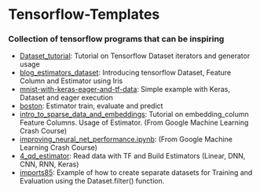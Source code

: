# Tensorflow-Templates
### Collection of tensorflow programs that can be inspiring


* [Dataset_tutorial](https://colab.research.google.com/github/ffedericoni/Tensorflow-Templates/blob/master/dataset_tutorial.ipynb): Tutorial on Tensorflow Dataset iterators and generator usage
* [blog_estimators_dataset](https://github.com/ffedericoni/Tensorflow-Templates/blob/master/blog_estimators_dataset.py): Introducing tensorflow Dataset, Feature Column and Estimator using Iris
* [mnist-with-keras-eager-and-tf-data](https://github.com/ffedericoni/Tensorflow-Templates/blob/master/2-mnist-with-keras-eager-and-tf-data.ipynb): Simple example with Keras, Dataset and eager execution
* [boston](https://github.com/tensorflow/tensorflow/blob/master/tensorflow/examples/tutorials/input_fn/boston.py): Estimator train, evaluate and predict 
* [intro_to_sparse_data_and_embeddings](https://github.com/ffedericoni/Tensorflow-Templates/blob/master/intro_to_sparse_data_and_embeddings.ipynb): Tutorial on  embedding_column Feature Columns. Usage of Estimator. (From Google Machine Learning Crash Course)
* [improving_neural_net_performance.ipynb](https://github.com/ffedericoni/Tensorflow-Templates/blob/master/improving_neural_net_performance.ipynb): (From Google Machine Learning Crash Course)
* [4_qd_estimator](https://github.com/ffedericoni/Tensorflow-Templates/blob/master/4_qd_estimator.ipynb): Read data with TF and Build Estimators (Linear, DNN, CNN, RNN, Keras)
* [imports85](https://github.com/tensorflow/tensorflow/examples/get_started/regression/imports85.py): Example of how to create separate datasets for Training and Evaluation using the Dataset.filter() function.
